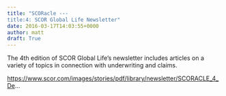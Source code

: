 ```yaml
---
title: "SCORacle ---
title:4: SCOR Global Life Newsletter"
date: 2016-03-17T14:03:55+0000
author: matt
draft: True
---
```

The 4th edition of SCOR Global Life’s newsletter includes articles on a variety of topics in connection with underwriting and claims.

https://www.scor.com/images/stories/pdf/library/newsletter/SCORACLE_4_De...
